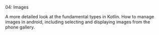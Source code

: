 04: Images

A more detailed look at the fundamental types in Kotlin. How to manage images in android, including selecting and displaying images from the phone gallery.
